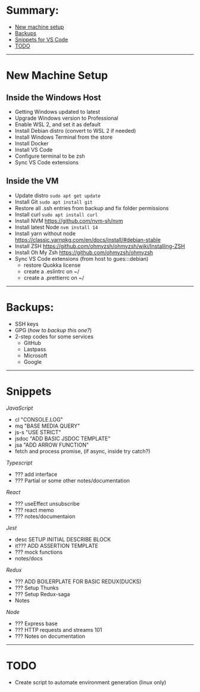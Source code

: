 # Summary:

- [New machine setup](#a)
- [Backups](#b)
- [Snippets for VS Code](#c)
- [TODO](#d)

<!-- REFERENCE #A -->

<a name="a"></a>

---

# New Machine Setup

## Inside the Windows Host

- Getting Windows updated to latest
- Upgrade Windows version to Professional
- Enable WSL 2, and set it as default
- Install Debian distro (convert to WSL 2 if needed)
- Install Windows Terminal from the store
- Install Docker
- Install VS Code
- Configure terminal to be zsh
- Sync VS Code extensions

## Inside the VM

- Update distro `sudo apt get update`
- Install Git `sudo apt install git`
- Restore all .ssh entries from backup and fix folder permissions
- Install curl `sudo apt install curl`
- Install NVM https://github.com/nvm-sh/nvm
- Install latest Node `nvm install 14`
- Install yarn without node https://classic.yarnpkg.com/en/docs/install/#debian-stable
- Install ZSH https://github.com/ohmyzsh/ohmyzsh/wiki/Installing-ZSH
- Install Oh My Zsh https://github.com/ohmyzsh/ohmyzsh
- Sync VS Code extensions (from host to gues:::debian)
  - restore Quokka license
  - create a .eslintrc on ~/
  - create a .prettierrc on ~/

<!-- REFERENCE #B -->

<a name="b"></a>

---

# Backups:

- SSH keys
- GPG (_how to backup this one?_)
- 2-step codes for some services
  - GitHub
  - Lastpass
  - Microsoft
  - Google

<!-- REFERENCE #C -->

<a name="c"></a>

---

# Snippets

_JavaScript_

- cl "CONSOLE.LOG"
- mq "BASE MEDIA QUERY"
- js-s "USE STRICT"
- jsdoc "ADD BASIC JSDOC TEMPLATE"
- jsa "ADD ARROW FUNCTION"
- fetch and process promise, (if async, inside try catch?)

_Typescript_

- ??? add interface
- ??? Partial or some other notes/documentation

_React_

- ??? useEffect unsubscribe
- ??? react memo
- ??? notes/documentaion

_Jest_

- desc SETUP INITIAL DESCRIBE BLOCK
- it??? ADD ASSERTION TEMPLATE
- ??? mock functions
- notes/docs

_Redux_

- ??? ADD BOILERPLATE FOR BASIC REDUX(DUCKS)
- ??? Setup Thunks
- ??? Setup Redux-saga
- Notes

_Node_

- ??? Express base
- ??? HTTP requests and streams 101
- ??? Notes on documentation

<!-- REFERENCE #D -->

<a name="d"></a>

---

# TODO

- Create script to automate environment generation (linux only)
